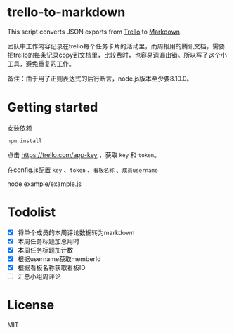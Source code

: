 # trello-to-markdown
This script converts JSON exports from [Trello](http://trello.com) to [Markdown](http://daringfireball.net/projects/markdown/basics).

团队中工作内容记录在trello每个任务卡片的活动里，而周报用的腾讯文档，需要把trello的每条记录copy到文档里，比较费时，也容易遗漏出错。所以写了这个小工具，避免重复的工作。

备注：由于用了正则表达式的后行断言，node.js版本至少要8.10.0。

# Getting started

安装依赖
```
npm install
```
点击 https://trello.com/app-key  ，获取 `key` 和 `token`。

在config.js配置 `key` 、`token` 、`看板名称` 、`成员username`

node example/example.js

# Todolist
  
- [x] 将单个成员的本周评论数据转为markdown
- [x] 本周任务标题加总用时
- [x] 本周任务标题加计数
- [x] 根据username获取memberId
- [x] 根据看板名称获取看板ID
- [ ] 汇总小组周评论

# License

MIT